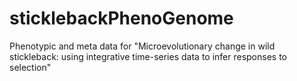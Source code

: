 # sticklebackPhenoGenome
Phenotypic and meta data for "Microevolutionary change in wild stickleback: using integrative time-series data to infer responses to selection"

